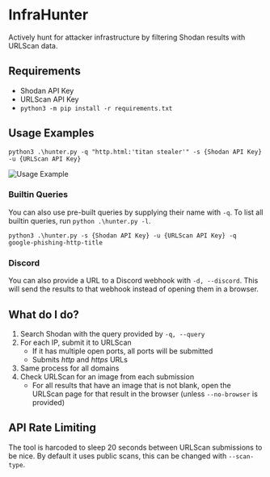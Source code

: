 # InfraHunter

Actively hunt for attacker infrastructure by filtering Shodan results with URLScan data.

## Requirements

- Shodan API Key
- URLScan API Key
- `python3 -m pip install -r requirements.txt`

## Usage Examples

`python3 .\hunter.py -q "http.html:'titan stealer'" -s {Shodan API Key} -u {URLScan API Key}`

![Usage Example](assets/usage.png)

### Builtin Queries

You can also use pre-built queries by supplying their name with `-q`. To list all builtin queries, run `python .\hunter.py -l`.

`python3 .\hunter.py -s {Shodan API Key} -u {URLScan API Key} -q google-phishing-http-title`

### Discord

You can also provide a URL to a Discord webhook with `-d, --discord`. This will send the results to that webhook instead of opening them in a browser.

## What do I do?

1. Search Shodan with the query provided by `-q, --query`
2. For each IP, submit it to URLScan
    - If it has multiple open ports, all ports will be submitted
    - Submits *http* and *https* URLs
3. Same process for all domains
4. Check URLScan for an image from each submission
    - For all results that have an image that is not blank, open the URLScan page for that result in the browser (unless `--no-browser` is provided)

## API Rate Limiting

The tool is harcoded to sleep 20 seconds between URLScan submissions to be nice. By default it uses public scans, this can be changed with `--scan-type`.